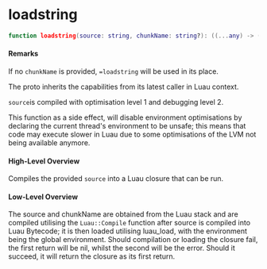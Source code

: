 # loadstring

```lua
function loadstring(source: string, chunkName: string?): ((...any) -> (...any) | nil, string?)
```

#### Remarks

If no `chunkName` is provided, `=loadstring` will be used in its place.

The proto inherits the capabilities from its latest caller in Luau context.

`source`is compiled with optimisation level 1 and debugging level 2.

This function as a side effect, will disable environment optimisations by declaring the current thread's environment to be unsafe; this means that code may execute slower in Luau due to some optimisations of the LVM not being available anymore.

#### High-Level Overview

Compiles the provided `source` into a Luau closure that can be run.

#### Low-Level Overview

The source and chunkName are obtained from the Luau stack and are compiled utilising the `Luau::Compile` function after source is compiled into Luau Bytecode; it is then loaded utilising luau\_load, with the environment being the global environment. Should compilation or loading the closure fail, the first return will be nil, whilst the second will be the error. Should it succeed, it will return the closure as its first return.

